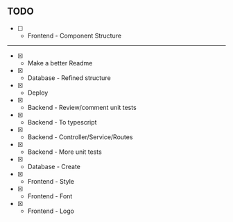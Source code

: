 ## TODO

- [ ] - Frontend - Component Structure

---

- [x] - Make a better Readme
- [x] - Database - Refined structure
- [x] - Deploy
- [x] - Backend - Review/comment unit tests
- [x] - Backend - To typescript
- [x] - Backend - Controller/Service/Routes
- [x] - Backend - More unit tests
- [x] - Database - Create
- [x] - Frontend - Style
- [x] - Frontend - Font
- [x] - Frontend - Logo
